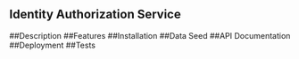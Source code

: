 ## Identity Authorization Service

##Description
##Features
##Installation
##Data Seed
##API Documentation
##Deployment
##Tests